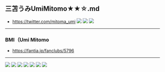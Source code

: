 ## 三苫うみUmiMitomo★★☆.md
- https://twitter.com/mitoma_umi
![](https://pbs.twimg.com/media/D8qroKWUEAAKqb5.jpg)
![](https://pbs.twimg.com/media/D8mZbqwUcAAaTpj.jpg)
![](https://pbs.twimg.com/media/D8WNuCAV4AAXnH8.jpg)
---
### BMI（Umi Mitomo
- https://fantia.jp/fanclubs/5796
---
![](https://c.fantia.jp/uploads/post/file/127964/main_95c162c9-237e-4633-a3aa-862347e47bfa.jpeg)
![](https://c.fantia.jp/uploads/product/image/19540/main_83db0bb6-43e6-4043-ac84-905e691e65c3.jpeg)
![](https://c.fantia.jp/uploads/product/image/19539/main_248600b8-4f0c-4c75-a37d-e7b8947e7413.jpeg)
![](https://c.fantia.jp/uploads/product/image/19545/main_c8f74402-f5dd-40a2-ac73-c803eee4e1f2.jpeg)
![](https://c.fantia.jp/uploads/product/image/19542/main_71c30cf7-40f7-4667-87de-942cc19a3b42.jpeg)
![](https://c.fantia.jp/uploads/product/image/19541/main_28cb80f6-1757-4d51-8850-da851295b0fc.jpeg)
![](https://c.fantia.jp/uploads/product/image/19535/main_03b9cbee-a302-4ea8-85eb-2502f79d89af.jpeg)
